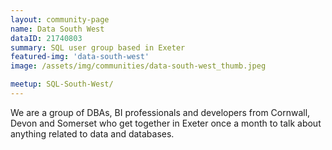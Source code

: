 ```yaml
---
layout: community-page
name: Data South West
dataID: 21740803
summary: SQL user group based in Exeter
featured-img: 'data-south-west'
image: /assets/img/communities/data-south-west_thumb.jpeg

meetup: SQL-South-West/
---
```

We are a group of DBAs, BI professionals and developers from Cornwall, Devon
and Somerset who get together in Exeter once a month to talk about anything
related to data and databases.
